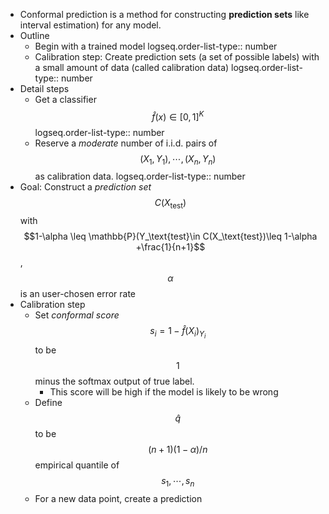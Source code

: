 - Conformal prediction is a method for constructing **prediction sets** like interval estimation) for any model.
- Outline
	- Begin with a trained model
	  logseq.order-list-type:: number
	- Calibration step: Create prediction sets (a set of possible labels)  with a small amount of data (called calibration data)
	  logseq.order-list-type:: number
- Detail steps
	- Get a classifier $$\hat{f}(x)\in[0,1]^K$$
	  logseq.order-list-type:: number
	- Reserve a *moderate* number of i.i.d. pairs of $$(X_1, Y_1), \cdots, (X_n, Y_n)$$ as calibration data.
	  logseq.order-list-type:: number
- Goal: Construct a *prediction set* $$C(X_\text{test})$$ with $$1-\alpha \leq \mathbb{P}(Y_\text{test}\in C(X_\text{test})\leq 1-\alpha +\frac{1}{n+1}$$, $$\alpha$$ is an user-chosen error rate
- Calibration step
	- Set *conformal score* $$s_i = 1 - \hat{f}(X_i)_{Y_i}$$ to be $$1$$ minus the softmax output of true label.
		- This score will be high if the model is likely to be wrong
	- Define $$\hat{q}$$ to be $$(n+1)(1-\alpha)/n$$ empirical quantile of $$s_1, \cdots, s_n$$
	- For a new data point,  create a prediction